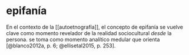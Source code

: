 # epifanía
En el contexto de la [[autoetnografía]], el concepto de epifanía se vuelve clave como momento revelador de la realidad sociocultural *desde* la persona. se toma como momento analítico medular que orienta [@blanco2012a, p. 6; @ellisetal2015, p. 253].

